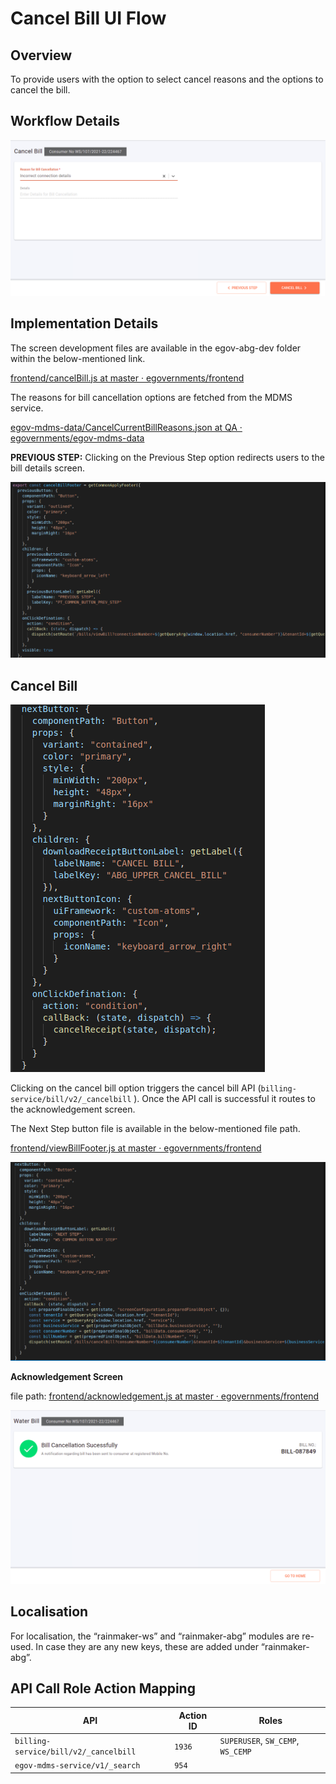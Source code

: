 # Cancel Bill UI Flow

## **Overview**

To provide users with the option to select cancel reasons and the options to cancel the bill.

## Workflow Details

![](<../../../../../.gitbook/assets/image (254) (1).png>)

## **Implementation Details**

The screen development files are available in the egov-abg-dev folder within the below-mentioned link.

[<img src="https://github.com/fluidicon.png" alt="" data-size="line">frontend/cancelBill.js at master · egovernments/frontend](https://github.com/egovernments/frontend/blob/master/web/rainmaker/dev-packages/egov-abg-dev/src/ui-config/screens/specs/bills/cancelBill.js)

The reasons for bill cancellation options are fetched from the MDMS service.

[<img src="https://github.com/fluidicon.png" alt="" data-size="line">egov-mdms-data/CancelCurrentBillReasons.json at QA · egovernments/egov-mdms-data](https://github.com/egovernments/egov-mdms-data/blob/QA/data/pb/common-masters/CancelCurrentBillReasons.json)

**PREVIOUS STEP:** Clicking on the Previous Step option redirects users to the bill details screen.

![](<../../../../../.gitbook/assets/image (267) (1).png>)

## **Cancel Bill**

<div align="left">

<img src="../../../../../.gitbook/assets/image (147).png" alt="">

</div>

Clicking on the cancel bill option triggers the cancel bill API (`billing-service/bill/v2/_cancelbill` ). Once the API call is successful it routes to the acknowledgement screen.

The Next Step button file is available in the below-mentioned file path.

[<img src="https://github.com/fluidicon.png" alt="" data-size="line">frontend/viewBillFooter.js at master · egovernments/frontend](https://github.com/egovernments/frontend/blob/master/web/rainmaker/dev-packages/egov-abg-dev/src/ui-config/screens/specs/bills/viewBillResource/viewBillFooter.js)

![](<../../../../../.gitbook/assets/image (214) (1).png>)

**Acknowledgement Screen**

file path: [<img src="https://github.com/fluidicon.png" alt="" data-size="line">frontend/acknowledgement.js at master · egovernments/frontend](https://github.com/egovernments/frontend/blob/master/web/rainmaker/dev-packages/egov-abg-dev/src/ui-config/screens/specs/bills/acknowledgement.js)

![](<../../../../../.gitbook/assets/image (259) (1).png>)

## **Localisation**

For localisation, the “rainmaker-ws” and “rainmaker-abg” modules are re-used. In case they are any new keys, these are added under “rainmaker-abg”.

## **API Call Role Action Mapping**

| API                                   | Action ID | Roles                             |
| ------------------------------------- | --------- | --------------------------------- |
| `billing-service/bill/v2/_cancelbill` | `1936`    | `SUPERUSER`, `SW_CEMP`, `WS_CEMP` |
| `egov-mdms-service/v1/_search`        | `954`     |                                   |
